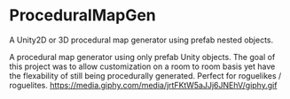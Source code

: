 # ProceduralMapGen
A Unity2D or 3D procedural map generator using prefab nested objects.

A procedural map generator using only prefab Unity objects. The goal of this project was to allow customization on a room to room basis
yet have the flexability of still being procedurally generated. Perfect for roguelikes / roguelites.
https://media.giphy.com/media/jrtFKtW5aJJj6JNEhV/giphy.gif
